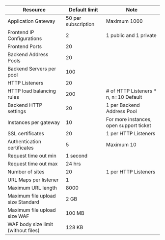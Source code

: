 | Resource | Default limit | Note |
| --- | --- | --- |
| Application Gateway |50 per subscription | Maximum 1000 |
| Frontend IP Configurations |2 |1 public and 1 private |
| Frontend Ports |20 | |
| Backend Address Pools |20 | |
| Backend Servers per pool |100 | |
| HTTP Listeners |20 | |
| HTTP load balancing rules |200 |# of HTTP Listeners * n, n=10 Default |
| Backend HTTP settings |20 |1 per Backend Address Pool |
| Instances per gateway |10 | For more instances, open support ticket |
| SSL certificates |20 |1 per HTTP Listeners |
| Authentication certificates |5 | Maximum 10 |
| Request time out min |1 second | |
| Request time out max |24 hrs | |
| Number of sites |20 |1 per HTTP Listeners |
| URL Maps per listener |1 | |
|Maximum URL length|8000|
| Maximum file upload size Standard |2 GB | |
| Maximum file upload size WAF |100 MB| |
|WAF body size limit (without files)|128 KB|


